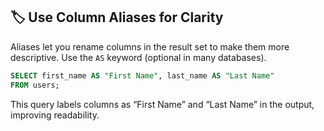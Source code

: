 ## 🏷️ Use Column Aliases for Clarity

Aliases let you rename columns in the result set to make them more descriptive. Use the `AS` keyword (optional in many databases).

```sql
SELECT first_name AS "First Name", last_name AS "Last Name"
FROM users;
```

This query labels columns as “First Name” and “Last Name” in the output, improving readability.